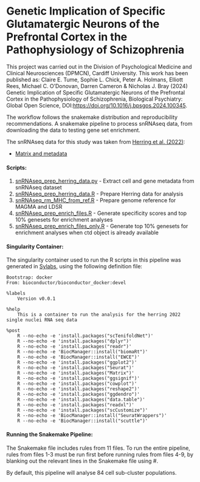# Genetic Implication of Specific Glutamatergic Neurons of the Prefrontal Cortex in the Pathophysiology of Schizophrenia

This project was carried out in the Division of Psychological Medicine and Clinical Neurosciences (DPMCN), Cardiff University. This work has been published as: Claire E. Tume, Sophie L. Chick, Peter A. Holmans, Elliott Rees, Michael C. O’Donovan, Darren Cameron & Nicholas J. Bray (2024) Genetic Implication of Specific Glutamatergic Neurons of the Prefrontal Cortex in the Pathophysiology of Schizophrenia, Biological Psychiatry: Global Open Science, DOI:https://doi.org/10.1016/j.bpsgos.2024.100345.

The workflow follows the snakemake distribution and reproducibility recommendations. A snakemake pipeline to process snRNAseq data, from downloading the data to testing gene set enrichment.

The snRNAseq data for this study was taken from [Herring et al. (2022)](https://doi.org/10.1016/j.cell.2022.09.039):

* [Matrix and metadata](https://storage.googleapis.com/neuro-dev/Processed_data/RNA-all_full-counts-and-downsampled-CPM.h5ad)

#### Scripts:
1. [snRNAseq_prep_herring_data.py](workflow/scripts/snRNAseq_prep_herring_data.py) - Extract cell and gene metadata from snRNAseq dataset
2. [snRNAseq_prep_herring_data.R](workflow/scripts/snRNAseq_prep_herring_data.R) - Prepare Herring data for analysis 
3. [snRNAseq_rm_MHC_from_ref.R](workflow/scripts/snRNAseq_rm_MHC_from_ref.R) - Prepare genome reference for MAGMA and LDSR
4. [snRNAseq_prep_enrich_files.R](workflow/scripts/snRNAseq_prep_enrich_files.R) - Generate specificity scores and top 10% genesets for enrichment analyses
5. [snRNAseq_prep_enrich_files_only.R](workflow/scripts/snRNAseq_prep_enrich_files_only.R) - Generate top 10% genesets for enrichment analyses when ctd object is already available
<!-- 6. snRNAseq_plot_MAGMA_and_LDSR.R -->

#### Singularity Container:
The singularity container used to run the R scripts in this pipeline was generated in [Sylabs](https://cloud.sylabs.io/), using the following definition file:

```
Bootstrap: docker
From: bioconductor/bioconductor_docker:devel

%labels
    Version v0.0.1

%help
    This is a container to run the analysis for the herring 2022 single nuclei RNA seq data

%post
    R --no-echo -e 'install.packages("scTenifoldNet")'
    R --no-echo -e 'install.packages("dplyr")'
    R --no-echo -e 'install.packages("readr")'
    R --no-echo -e 'BiocManager::install("biomaRt")'
    R --no-echo -e 'BiocManager::install("EWCE")'
    R --no-echo -e 'install.packages("ggplot2")'
    R --no-echo -e 'install.packages("Seurat")'
    R --no-echo -e 'install.packages("Matrix")'
    R --no-echo -e 'install.packages("ggsignif")'
    R --no-echo -e 'install.packages("cowplot")'
    R --no-echo -e 'install.packages("reshape2")'
    R --no-echo -e 'install.packages("ggdendro")'
    R --no-echo -e 'install.packages("data.table")'
    R --no-echo -e 'install.packages("readxl")'
    R --no-echo -e 'install.packages("scCustomize")'
    R --no-echo -e 'BiocManager::install("SeuratWrappers")'
    R --no-echo -e 'BiocManager::install("scuttle")'
```

#### Running the Snakemake Pipeline:
The Snakemake file includes rules from 11 files. To run the entire pipeline, rules from files 1-3 must be run first before running rules from files 4-9, by blanking out the relevant lines in the Snakemake file using #.

By default, this pipeline will analyse 84 cell sub-cluster populations. 

